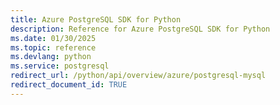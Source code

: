 ```yaml
---
title: Azure PostgreSQL SDK for Python
description: Reference for Azure PostgreSQL SDK for Python
ms.date: 01/30/2025
ms.topic: reference
ms.devlang: python
ms.service: postgresql
redirect_url: /python/api/overview/azure/postgresql-mysql
redirect_document_id: TRUE
---
```

